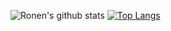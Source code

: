 ![Ronen's github stats](https://github-readme-stats.vercel.app/api?username=ronen25&show_icons=true&count_private=true?hide=vue)
[![Top Langs](https://github-readme-stats.vercel.app/api/top-langs/?username=ronen25&layout=compact)](https://github.com/anuraghazra/github-readme-stats)
